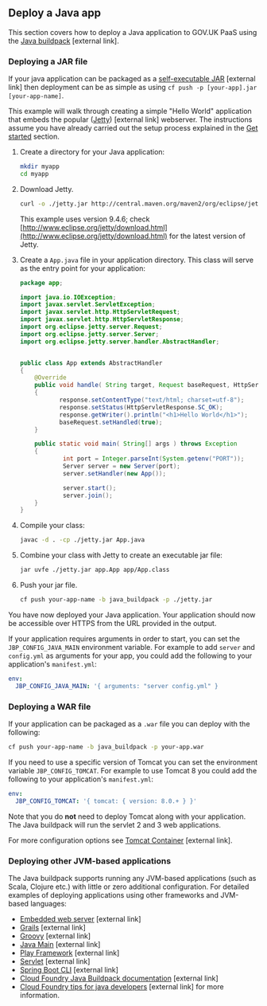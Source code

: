 ## Deploy a Java app

This section covers how to deploy a Java application to GOV.UK PaaS using the [Java buildpack](https://github.com/cloudfoundry/java-buildpack) [external link].

### Deploying a JAR file

If your java application can be packaged as a [self-executable JAR](https://github.com/cloudfoundry/java-buildpack/blob/master/docs/container-java_main.md) [external link] then deployment can be as simple as using `cf push -p [your-app].jar [your-app-name]`.

This example will walk through creating a simple "Hello World" application that embeds the popular ([Jetty](http://www.eclipse.org/jetty/)) [external link] webserver.
The instructions assume you have already carried out the setup process explained in the [Get started](/get_started.html#get-started) section.

1. Create a directory for your Java application:

    ```bash
    mkdir myapp
    cd myapp
    ```

1. Download Jetty.

    ```bash
    curl -o ./jetty.jar http://central.maven.org/maven2/org/eclipse/jetty/aggregate/jetty-all/9.4.6.v20170531/jetty-all-9.4.6.v20170531-uber.jar
    ```
    This example uses version 9.4.6; check [http://www.eclipse.org/jetty/download.html](http://www.eclipse.org/jetty/download.html) for the latest version of Jetty.

1. Create a `App.java` file in your application directory. This class will serve as the entry point for your application:

    ```java
    package app;

    import java.io.IOException;
    import javax.servlet.ServletException;
    import javax.servlet.http.HttpServletRequest;
    import javax.servlet.http.HttpServletResponse;
    import org.eclipse.jetty.server.Request;
    import org.eclipse.jetty.server.Server;
    import org.eclipse.jetty.server.handler.AbstractHandler;


    public class App extends AbstractHandler
    {
        @Override
        public void handle( String target, Request baseRequest, HttpServletRequest request, HttpServletResponse response ) throws IOException, ServletException
        {
               response.setContentType("text/html; charset=utf-8");
               response.setStatus(HttpServletResponse.SC_OK);
               response.getWriter().println("<h1>Hello World</h1>");
               baseRequest.setHandled(true);
        }

        public static void main( String[] args ) throws Exception
        {
                int port = Integer.parseInt(System.getenv("PORT"));
                Server server = new Server(port);
                server.setHandler(new App());

                server.start();
                server.join();
        }
    }
    ```
4. Compile your class:

    ```bash
    javac -d . -cp ./jetty.jar App.java
    ```

5. Combine your class with Jetty to create an executable jar file:

    ```bash
    jar uvfe ./jetty.jar app.App app/App.class
    ```

6. Push your jar file.

    ```bash
    cf push your-app-name -b java_buildpack -p ./jetty.jar
    ```

You have now deployed your Java application. Your application should now be accessible over HTTPS from the URL provided in the output.

If your application requires arguments in order to start, you can set the `JBP_CONFIG_JAVA_MAIN` environment variable. For example to add `server` and `config.yml` as arguments for your app, you could add the following to your application's `manifest.yml`:

```yaml
env:
  JBP_CONFIG_JAVA_MAIN: '{ arguments: "server config.yml" }
```

### Deploying a WAR file

If your application can be packaged as a `.war` file you can deploy with the following:

```bash
cf push your-app-name -b java_buildpack -p your-app.war
```

If you need to use a specific version of Tomcat you can set the environment variable `JBP_CONFIG_TOMCAT`. For example to use Tomcat 8 you could add the following to your application's `manifest.yml`:

```yaml
env:
  JBP_CONFIG_TOMCAT: '{ tomcat: { version: 8.0.+ } }'
```
Note that you do **not** need to deploy Tomcat along with your application. The Java buildpack will run the servlet 2 and 3 web applications.

For more configuration options see [Tomcat Container](https://github.com/cloudfoundry/java-buildpack/blob/master/docs/container-tomcat.md) [external link].

### Deploying other JVM-based applications

The Java buildpack supports running any JVM-based applications (such as Scala, Clojure etc.) with little or zero additional configuration. For detailed examples of deploying applications using other frameworks and JVM-based languages:

* [Embedded web server](https://github.com/cloudfoundry/java-buildpack/blob/master/docs/example-embedded-web-server.md) [external link]
* [Grails](https://github.com/cloudfoundry/java-buildpack/blob/master/docs/example-grails.md) [external link]
* [Groovy](https://github.com/cloudfoundry/java-buildpack/blob/master/docs/example-groovy.md) [external link]
* [Java Main](https://github.com/cloudfoundry/java-buildpack/blob/master/docs/example-java_main.md) [external link]
* [Play Framework](https://github.com/cloudfoundry/java-buildpack/blob/master/docs/example-play_framework.md) [external link]
* [Servlet](https://github.com/cloudfoundry/java-buildpack/blob/master/docs/example-servlet.md) [external link]
* [Spring Boot CLI](https://github.com/cloudfoundry/java-buildpack/blob/master/docs/example-spring_boot_cli.md) [external link]
* [Cloud Foundry Java Buildpack documentation](https://github.com/cloudfoundry/java-buildpack/blob/master/README.md) [external link]
* [Cloud Foundry tips for java developers](https://docs.cloudfoundry.org/buildpacks/java/java-tips.html) [external link] for more information.
